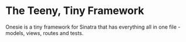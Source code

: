 The Teeny, Tiny Framework
===========================

Onesie is a tiny framework for Sinatra that has everything all in one file - models, views, routes and tests.
